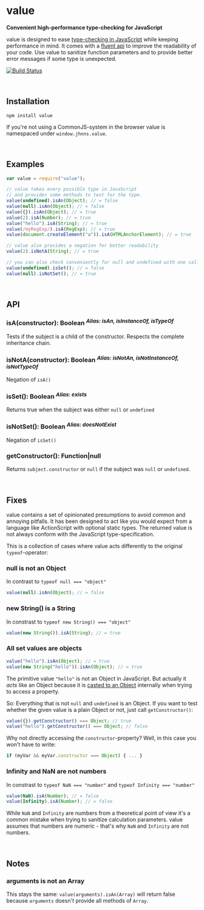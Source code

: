 value
=====
**Convenient high-performance type-checking for JavaScript**

value is designed to ease [type-checking in JavaScript](http://bonsaiden.github.com/JavaScript-Garden/#types.typeof) while keeping performance in mind. It comes with a [fluent api](http://martinfowler.com/bliki/FluentInterface.html) to improve the readability of your code. Use value to sanitize function parameters and to provide better error messages if some type is unexpected. 

[![Build Status](https://secure.travis-ci.org/jhnns/value.png?branch=master)](http://travis-ci.org/jhnns/value)


<br />

Installation
------------

`npm install value`

If you're not using a CommonJS-system in the browser value is namespaced under `window.jhnns.value`.

<br />

Examples
--------



```javascript
var value = require("value");

// value takes every possible type in JavaScript
// and provides some methods to test for the type.
value(undefined).isAn(Object); // = false
value(null).isAn(Object); // = false
value({}).isAn(Object); // = true
value(2).isA(Number); // = true
value("hello").isA(String); // = true
value(/myRegExp/).isA(RegExp); // = true
value(document.createElement("a")).isA(HTMLAnchorElement); // = true

// value also provides a negation for better readability
value(2).isNotA(String); // = true

// you can also check conveniently for null and undefined with one call
value(undefined).isSet(); // = false
value(null).isNotSet(); // = true
```

<br />

API
--------

### isA(constructor): Boolean <sup>*Alias: isAn, isInstanceOf, isTypeOf*</sup>


Tests if the subject is a child of the constructor. Respects the complete inheritance chain.

### isNotA(constructor): Boolean <sup>*Alias: isNotAn, isNotInstanceOf, isNotTypeOf*</sup>

Negation of `isA()`

### isSet(): Boolean <sup>*Alias: exists*</sup>

Returns true when the subject was either `null` or `undefined`

### isNotSet(): Boolean <sup>*Alias: doesNotExist*</sup>

Negation of `isSet()`

### getConstructor(): Function|null

Returns `subject.constructor` or `null` if the subject was `null` or `undefined`.

<br />

Fixes
--------

value contains a set of opinionated presumptions to avoid common and annoying pitfalls. It has been designed to act like you would expect from a language like ActionScript with optional static types. The returned value is not always conform with the JavaScript type-specification.

This is a collection of cases where value acts differently to the original `typeof`-operator:

### null is not an Object

In contrast to `typeof null === "object"`

```javascript
value(null).isAn(Object); // = false
```

### new String() is a String

In constrast to `typeof new String() === "object"`

```javascript
value(new String()).isA(String); // = true 
```

### All set values are objects

```javascript
value("hello").isAn(Object); // = true 
value(new String("hello")).isAn(Object); // = true 
```

The primitive value `"hello"` is not an Object in JavaScript. But actually it *acts* like an Object because it is [casted to an Object](http://stackoverflow.com/a/2051893) internally when trying to access a property.

So: Everything that is not `null` and `undefined` is an Object. If you want to test whether the given value is a plain Object or not, just call `getConstructor()`:

```javascript
value({}).getConstructor() === Object; // true
value("hello").getConstructor() === Object; // false
```

Why not directly accessing the `constructor`-property? Well, in this case you won't have to write:

```javascript
if (myVar && myVar.constructor === Object) { ... }
```

### Infinity and NaN are not numbers

In constrast to `typeof NaN === "number"` and `typeof Infinity === "number"`

```javascript
value(NaN).isA(Number); // = false
value(Infinity).isA(Number); // = false
```

While `NaN` and `Infinity` are numbers from a theoretical point of view it's a common mistake when trying to sanitize calculation parameters. value assumes that numbers are numeric - that's why `NaN` and `Infinity` are not numbers.


<br />

Notes
--------

### arguments is not an Array

This stays the same: `value(arguments).isAn(Array)` will return false because `arguments` doesn't provide all methods of `Array`.

